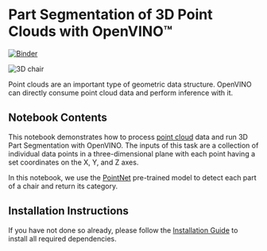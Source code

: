 # Part Segmentation of 3D Point Clouds with OpenVINO™ 

[![Binder](https://mybinder.org/badge_logo.svg)](https://mybinder.org/v2/gh/openvinotoolkit/openvino_notebooks/HEAD?labpath=notebooks%2F224-3D-segmentation%2F224-3D-segmentation.ipynb)

![3D chair](https://user-images.githubusercontent.com/91237924/185752178-3882902c-907b-4614-b0e6-ea1de08bf3ef.png)

Point clouds are an important type of geometric data structure. OpenVINO can directly consume point cloud data and perform inference with it.

## Notebook Contents

This notebook demonstrates how to process [point cloud](https://en.wikipedia.org/wiki/Point_cloud) data and run 3D Part Segmentation with OpenVINO. The inputs of this task are a collection of individual data points in a three-dimensional plane with each point having a set coordinates on the X, Y, and Z axes.

In this notebook, we use the [PointNet](https://arxiv.org/abs/1612.00593) pre-trained model to detect each part of a chair and return its category.


## Installation Instructions

If you have not done so already, please follow the [Installation Guide](../../README.md) to install all required dependencies.